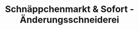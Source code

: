 ---
title: "Schnäppchenmarkt & Sofort - Änderungsschneiderei"
url: /wilkau-hasslau/schnaeppchenmarkt-und-sofort-aenderungsschneiderei/
shop: Kramladen
---